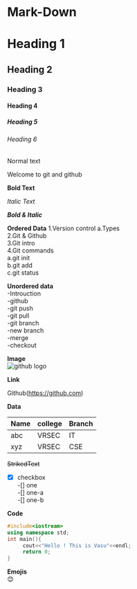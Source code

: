 # Mark-Down

# Heading 1
## Heading 2
### Heading 3
#### Heading 4
##### Heading 5
###### Heading 6

Normal text

Welcome to git and github

**Bold Text**

*Italic Text*

***Bold & Italic***

**Ordered Data**
1.Version control
  a.Types  
2.Git & Github  
3.Git intro    
4.Git commands  
  a.git init  
  b.git add  
  c.git status
 
  **Unordered data**  
  -Introuction  
  -github  
    -git push  
    -git pull  
  -git branch  
    -new branch  
       -merge  
       -checkout  


**Image**  
 ![github logo](https://encrypted-tbn0.gstatic.com/images?q=tbn:ANd9GcTiwstMiNMPPHYGhQapa6rkG02XANWYh8kbQw&usqp=CAU)
 

**Link**  
 
 Github(https://github.com)  
 


**Data**  
 
 |Name|college|Branch|  
 |-----|-----|-------|
 |abc|VRSEC|IT|  
 |xyz|VRSEC|CSE|  
 

~~StrikedText~~  
 

-[x] checkbox  
 -[] one  
   -[] one-a  
   -[] one-b  
   

**Code**  
   
   ```cpp
   #include<iostream>
   using namespace std;
   int main(){
        cout<<"Hello ! This is Vasu"<<endl;
        return 0;
   }
   ```
   
 **Emojis**    
   :blush:


